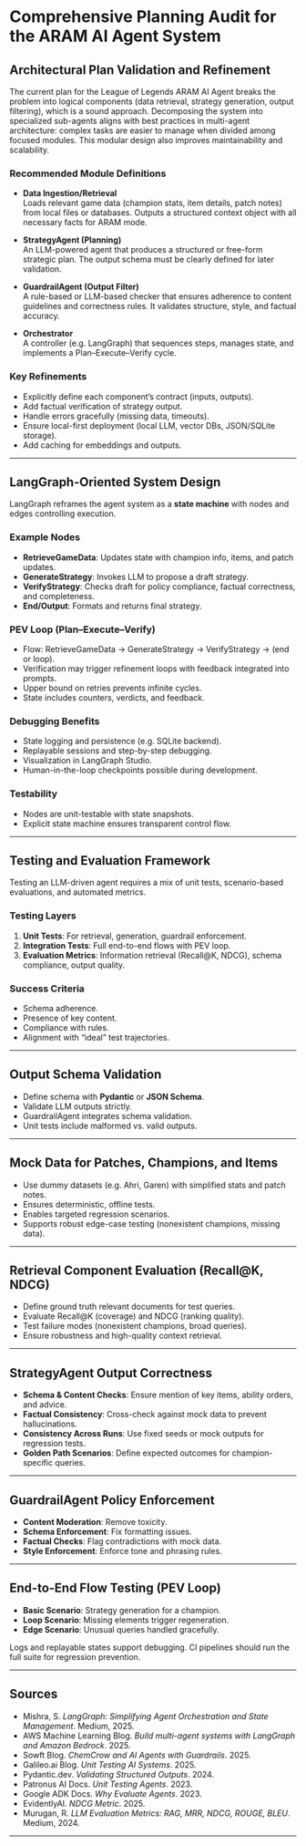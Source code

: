 # Comprehensive Planning Audit for the ARAM AI Agent System

## Architectural Plan Validation and Refinement

The current plan for the League of Legends ARAM AI Agent breaks the problem into logical components (data retrieval, strategy generation, output filtering), which is a sound approach. Decomposing the system into specialized sub-agents aligns with best practices in multi-agent architecture: complex tasks are easier to manage when divided among focused modules. This modular design also improves maintainability and scalability.

### Recommended Module Definitions

- **Data Ingestion/Retrieval**  
  Loads relevant game data (champion stats, item details, patch notes) from local files or databases. Outputs a structured context object with all necessary facts for ARAM mode.

- **StrategyAgent (Planning)**  
  An LLM-powered agent that produces a structured or free-form strategic plan. The output schema must be clearly defined for later validation.

- **GuardrailAgent (Output Filter)**  
  A rule-based or LLM-based checker that ensures adherence to content guidelines and correctness rules. It validates structure, style, and factual accuracy.

- **Orchestrator**  
  A controller (e.g. LangGraph) that sequences steps, manages state, and implements a Plan–Execute–Verify cycle.

### Key Refinements

- Explicitly define each component’s contract (inputs, outputs).  
- Add factual verification of strategy output.  
- Handle errors gracefully (missing data, timeouts).  
- Ensure local-first deployment (local LLM, vector DBs, JSON/SQLite storage).  
- Add caching for embeddings and outputs.

---

## LangGraph-Oriented System Design

LangGraph reframes the agent system as a **state machine** with nodes and edges controlling execution.

### Example Nodes

- **RetrieveGameData**: Updates state with champion info, items, and patch updates.  
- **GenerateStrategy**: Invokes LLM to propose a draft strategy.  
- **VerifyStrategy**: Checks draft for policy compliance, factual correctness, and completeness.  
- **End/Output**: Formats and returns final strategy.

### PEV Loop (Plan–Execute–Verify)

- Flow: RetrieveGameData → GenerateStrategy → VerifyStrategy → (end or loop).  
- Verification may trigger refinement loops with feedback integrated into prompts.  
- Upper bound on retries prevents infinite cycles.  
- State includes counters, verdicts, and feedback.  

### Debugging Benefits

- State logging and persistence (e.g. SQLite backend).  
- Replayable sessions and step-by-step debugging.  
- Visualization in LangGraph Studio.  
- Human-in-the-loop checkpoints possible during development.

### Testability

- Nodes are unit-testable with state snapshots.  
- Explicit state machine ensures transparent control flow.  

---

## Testing and Evaluation Framework

Testing an LLM-driven agent requires a mix of unit tests, scenario-based evaluations, and automated metrics.

### Testing Layers

1. **Unit Tests**: For retrieval, generation, guardrail enforcement.  
2. **Integration Tests**: Full end-to-end flows with PEV loop.  
3. **Evaluation Metrics**: Information retrieval (Recall@K, NDCG), schema compliance, output quality.

### Success Criteria

- Schema adherence.  
- Presence of key content.  
- Compliance with rules.  
- Alignment with “ideal” test trajectories.

---

## Output Schema Validation

- Define schema with **Pydantic** or **JSON Schema**.  
- Validate LLM outputs strictly.  
- GuardrailAgent integrates schema validation.  
- Unit tests include malformed vs. valid outputs.  

---

## Mock Data for Patches, Champions, and Items

- Use dummy datasets (e.g. Ahri, Garen) with simplified stats and patch notes.  
- Ensures deterministic, offline tests.  
- Enables targeted regression scenarios.  
- Supports robust edge-case testing (nonexistent champions, missing data).  

---

## Retrieval Component Evaluation (Recall@K, NDCG)

- Define ground truth relevant documents for test queries.  
- Evaluate Recall@K (coverage) and NDCG (ranking quality).  
- Test failure modes (nonexistent champions, broad queries).  
- Ensure robustness and high-quality context retrieval.  

---

## StrategyAgent Output Correctness

- **Schema & Content Checks**: Ensure mention of key items, ability orders, and advice.  
- **Factual Consistency**: Cross-check against mock data to prevent hallucinations.  
- **Consistency Across Runs**: Use fixed seeds or mock outputs for regression tests.  
- **Golden Path Scenarios**: Define expected outcomes for champion-specific queries.  

---

## GuardrailAgent Policy Enforcement

- **Content Moderation**: Remove toxicity.  
- **Schema Enforcement**: Fix formatting issues.  
- **Factual Checks**: Flag contradictions with mock data.  
- **Style Enforcement**: Enforce tone and phrasing rules.  

---

## End-to-End Flow Testing (PEV Loop)

- **Basic Scenario**: Strategy generation for a champion.  
- **Loop Scenario**: Missing elements trigger regeneration.  
- **Edge Scenario**: Unusual queries handled gracefully.  

Logs and replayable states support debugging. CI pipelines should run the full suite for regression prevention.

---

## Sources

- Mishra, S. *LangGraph: Simplifying Agent Orchestration and State Management*. Medium, 2025.  
- AWS Machine Learning Blog. *Build multi-agent systems with LangGraph and Amazon Bedrock*. 2025.  
- Sowft Blog. *ChemCrow and AI Agents with Guardrails*. 2025.  
- Galileo.ai Blog. *Unit Testing AI Systems*. 2025.  
- Pydantic.dev. *Validating Structured Outputs*. 2024.  
- Patronus AI Docs. *Unit Testing Agents*. 2023.  
- Google ADK Docs. *Why Evaluate Agents*. 2023.  
- EvidentlyAI. *NDCG Metric*. 2025.  
- Murugan, R. *LLM Evaluation Metrics: RAG, MRR, NDCG, ROUGE, BLEU*. Medium, 2024.  

---
